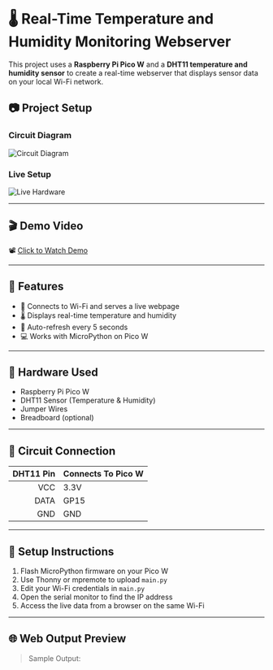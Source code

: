 
# 🌡️ Real-Time Temperature and Humidity Monitoring Webserver

This project uses a **Raspberry Pi Pico W** and a **DHT11 temperature and humidity sensor** to create a real-time webserver that displays sensor data on your local Wi-Fi network.

## 📷 Project Setup

### Circuit Diagram
![Circuit Diagram](images/circuit_diagram.png)

### Live Setup
![Live Hardware](images/live_setup.jpg)

---

## 🎬 Demo Video

📽️ [Click to Watch Demo](video/raspberry-pi-webserver.mp4)

---

## 🔧 Features

- 📡 Connects to Wi-Fi and serves a live webpage
- 🌡️ Displays real-time temperature and humidity
- 🔁 Auto-refresh every 5 seconds
- 💻 Works with MicroPython on Pico W

---

## 🧰 Hardware Used

- Raspberry Pi Pico W
- DHT11 Sensor (Temperature & Humidity)
- Jumper Wires
- Breadboard (optional)

---

## 🔌 Circuit Connection

| DHT11 Pin | Connects To Pico W |
|----------:|:-------------------|
| VCC       | 3.3V               |
| DATA      | GP15               |
| GND       | GND                |

---

## 🚀 Setup Instructions

1. Flash MicroPython firmware on your Pico W
2. Use Thonny or mpremote to upload `main.py`
3. Edit your Wi-Fi credentials in `main.py`
4. Open the serial monitor to find the IP address
5. Access the live data from a browser on the same Wi-Fi

---

## 🌐 Web Output Preview

> Sample Output:
